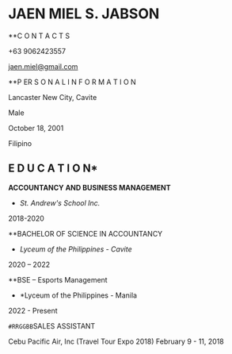 # JAEN MIEL S. JABSON


**C O N T A C T S


+63 9062423557

jaen.miel@gmail.com


**P ER S O N A L
I N F O R M A T I O N


Lancaster New City, Cavite

Male

October 18, 2001

Filipino


## E D U C A T I O N*

**ACCOUNTANCY AND
BUSINESS MANAGEMENT**


* *St. Andrew's School Inc.* 

2018-2020


**BACHELOR OF SCIENCE IN
ACCOUNTANCY


* *Lyceum of the Philippines - Cavite*

2020 – 2022


 **BSE – Esports Management
 
 
* *Lyceum of the Philippines - Manila

 2022 - Present


`#RRGGBB`SALES ASSISTANT

Cebu Pacific Air, Inc (Travel Tour Expo 2018)
February 9 - 11, 2018




